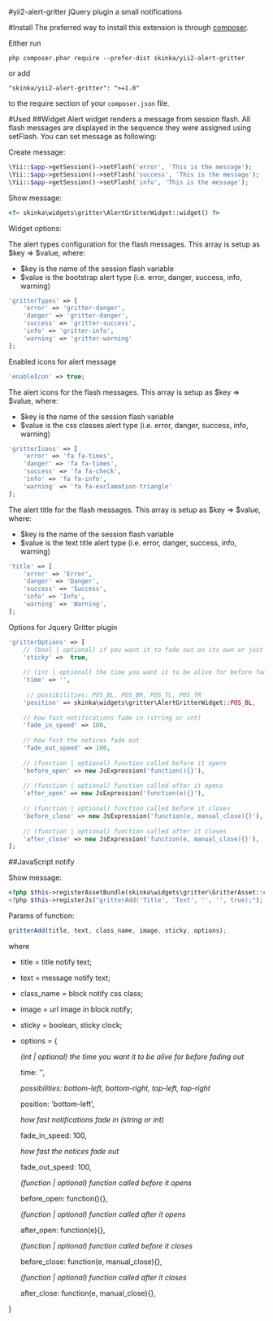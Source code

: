 #yii2-alert-gritter
jQuery plugin a small notifications

#Install
The preferred way to install this extension is through [composer](http://getcomposer.org/download/).

Either run

```
php composer.phar require --prefer-dist skinka/yii2-alert-gritter
```

or add

```
"skinka/yii2-alert-gritter": ">=1.0"
```

to the require section of your `composer.json` file.

#Used
##Widget
Alert widget renders a message from session flash. All flash messages are displayed
in the sequence they were assigned using setFlash. You can set message as following:

Create message:
```php
\Yii::$app->getSession()->setFlash('error', 'This is the message');
\Yii::$app->getSession()->setFlash('success', 'This is the message');
\Yii::$app->getSession()->setFlash('info', 'This is the message');
```
Show message:
```php
<?= skinka\widgets\gritter\AlertGritterWidget::widget() ?>
```
Widget options:

The alert types configuration for the flash messages.
This array is setup as $key => $value, where:
- $key is the name of the session flash variable
- $value is the bootstrap alert type (i.e. error, danger, success, info, warning)
```php
'gritterTypes' => [
    'error' => 'gritter-danger',
    'danger' => 'gritter-danger',
    'success' => 'gritter-success',
    'info' => 'gritter-info',
    'warning' => 'gritter-warning'
];
```

Enabled icons for alert message
```php
'enableIcon' => true;
```

The alert icons for the flash messages.
This array is setup as $key => $value, where:
- $key is the name of the session flash variable
- $value is the css classes alert type (i.e. error, danger, success, info, warning)
```php
'gritterIcons' => [
    'error' => 'fa fa-times',
    'danger' => 'fa fa-times',
    'success' => 'fa fa-check',
    'info' => 'fa fa-info',
    'warning' => 'fa fa-exclamation-triangle'
];
```

The alert title for the flash messages.
This array is setup as $key => $value, where:
- $key is the name of the session flash variable
- $value is the text title alert type (i.e. error, danger, success, info, warning)
```php
'title' => [
    'error' => 'Error',
    'danger' => 'Danger',
    'success' => 'Success',
    'info' => 'Info',
    'warning' => 'Warning',
];
```

Options for Jquery Gritter plugin
```php
'gritterOptions' => [
    // (bool | optional) if you want it to fade out on its own or just sit there
    'sticky' =>  true,
    
    // (int | optional) the time you want it to be alive for before fading out
    'time' => '',
    
     // possibilities: POS_BL, POS_BR, POS_TL, POS_TR
    'position' => skinka\widgets\gritter\AlertGritterWidget::POS_BL,
    
    // how fast notifications fade in (string or int)
    'fade_in_speed' => 100, 
    
    // how fast the notices fade out
    'fade_out_speed' => 100, 
    
    // (function | optional) function called before it opens
    'before_open' => new JsExpression('function(){}'),
    
    // (function | optional) function called after it opens
    'after_open' => new JsExpression('function(e){}'),
    
    // (function | optional) function called before it closes
    'before_close' => new JsExpression('function(e, manual_close){}'),
    
    // (function | optional) function called after it closes
    'after_close' => new JsExpression('function(e, manual_close){}'),
];
```

##JavaScript notify

Show message:
```php
<?php $this->registerAssetBundle(skinka\widgets\gritter\GritterAsset::className())
<?php $this->registerJs("gritterAdd('Title', 'Text', '', '', true);"); ?>
```

Params of function:
```js
gritterAdd(title, text, class_name, image, sticky, options);
```
where

- title = title notify text;
- text = message notify text;
- class_name = block notify css class;
- image = url image in block notify;
- sticky = boolean, sticky clock;
- options = {

    *(int | optional) the time you want it to be alive for before fading out*
    
    time: '',
    
    *possibilities: bottom-left, bottom-right, top-left, top-right*
    
    position: 'bottom-left',
    
    *how fast notifications fade in (string or int)*
    
    fade_in_speed: 100, 
    
    *how fast the notices fade out*
    
    fade_out_speed: 100, 
    
    *(function | optional) function called before it opens*
    
    before_open: function(){},
    
    *(function | optional) function called after it opens*
    
    after_open: function(e){},
    
    *(function | optional) function called before it closes*
    
    before_close: function(e, manual_close){},
    
    *(function | optional) function called after it closes*
    
    after_close: function(e, manual_close){},
    
}
